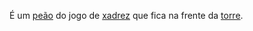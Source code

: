 É um [peão](_insight/2024-07-06-Peão_xadrez.md) do jogo de [xadrez](api/2024/07/2024-07-06-Xadrez.md) que fica na frente da [torre](_insight/2024-07-06-Torre_xadrez.md).